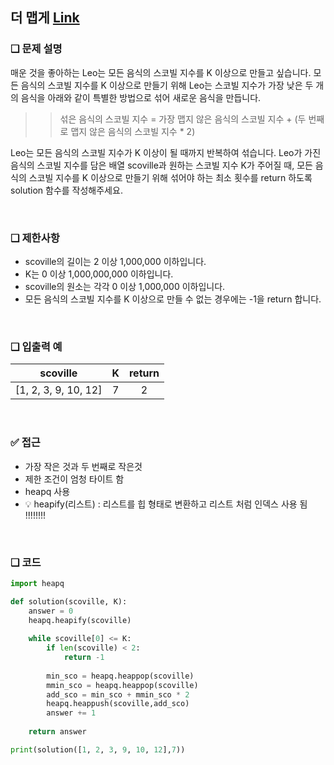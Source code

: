 ## 더 맵게 [Link](https://school.programmers.co.kr/learn/courses/30/lessons/42626)

### ❑ 문제 설명
매운 것을 좋아하는 Leo는 모든 음식의 스코빌 지수를 K 이상으로 만들고 싶습니다. 
모든 음식의 스코빌 지수를 K 이상으로 만들기 위해 Leo는 스코빌 지수가 가장 낮은 두 개의 음식을 아래와 같이 특별한 방법으로 섞어 새로운 음식을 만듭니다.

>> 섞은 음식의 스코빌 지수 = 가장 맵지 않은 음식의 스코빌 지수 + (두 번째로 맵지 않은 음식의 스코빌 지수 * 2)

Leo는 모든 음식의 스코빌 지수가 K 이상이 될 때까지 반복하여 섞습니다.
Leo가 가진 음식의 스코빌 지수를 담은 배열 scoville과 원하는 스코빌 지수 K가 주어질 때, 모든 음식의 스코빌 지수를 K 이상으로 만들기 위해 섞어야 하는 최소 횟수를 return 하도록 solution 함수를 작성해주세요.


<br>

### ❑ 제한사항
- scoville의 길이는 2 이상 1,000,000 이하입니다.
- K는 0 이상 1,000,000,000 이하입니다.
- scoville의 원소는 각각 0 이상 1,000,000 이하입니다.
- 모든 음식의 스코빌 지수를 K 이상으로 만들 수 없는 경우에는 -1을 return 합니다.

<br>

### ❑ 입출력 예
| scoville | K | return |
|:-----------------:|:------------:|:------------:|
|[1, 2, 3, 9, 10, 12]|7|2|

<br>

### ✅ 접근
- 가장 작은 것과 두 번째로 작은것
- 제한 조건이 엄청 타이트 함
- heapq 사용
- 💡 heapify(리스트) : 리스트를 힙 형태로 변환하고 리스트 처럼 인덱스 사용 됨 !!!!!!!!

<br>

### ❑ 코드
```python
import heapq

def solution(scoville, K):
    answer = 0
    heapq.heapify(scoville)
    
    while scoville[0] <= K:
        if len(scoville) < 2:
            return -1
        
        min_sco = heapq.heappop(scoville)
        mmin_sco = heapq.heappop(scoville)
        add_sco = min_sco + mmin_sco * 2
        heapq.heappush(scoville,add_sco)
        answer += 1
    
    return answer

print(solution([1, 2, 3, 9, 10, 12],7))
```